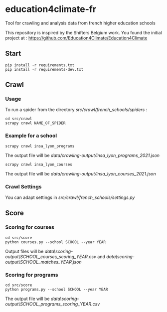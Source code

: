 # education4climate-fr
Tool for crawling and analysis data from french higher education schools

This repository is inspired by the Shifters Belgium work. You found the initial project at : https://github.com/Education4Climate/Education4Climate


## Start

```
pip install -r requirements.txt
pip install -r requirements-dev.txt
```

## Crawl

### Usage

To run a spider from the directory *src/crawl/french_schools/spiders* : 

```
cd src/crawl
scrapy crawl NAME_OF_SPIDER
```

###  Example for a school

```
scrapy crawl insa_lyon_programs
```

The output file will be *data/crawling-output/insa_lyon_programs_2021.json*

```
scrapy crawl insa_lyon_courses
```

The output file will be *data/crawling-output/insa_lyon_courses_2021.json*

### Crawl Settings

You can adapt settings in *src/crawl/french_schools/settings.py*

## Score

### Scoring for courses

```
cd src/score
python courses.py --school SCHOOL --year YEAR
```

Output files will be *data\scoring-output\SCHOOL_courses_scoring_YEAR.csv* and *data\scoring-output\SCHOOL_matches_YEAR.json*

### Scoring for programs

```
cd src/score
python programs.py --school SCHOOL --year YEAR
```

The output file will be *data\scoring-output\SCHOOL_programs_scoring_YEAR.csv*

